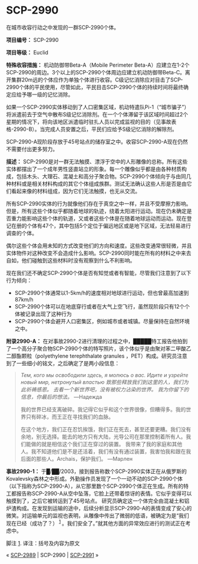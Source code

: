 # SCP-2990
                        




在城市收容行动之中发现的一群SCP-2990个体。



**项目编号：** SCP-2990

**项目等级：** Euclid

**特殊收容措施：** 机动防御带Beta-A（Mobile Perimeter Beta-A）应建立在1-2个SCP-2990的周边。3个以上的SCP-2990个体周边应建立机动防御带Beta-C。离开集群20m远的个体应作为单独个体进行收容。C级记忆消除应对目击了SCP-2990个体的平民使用，尽管如此，平民目击SCP-2990个体的持续时间将最终确定应给予哪一级的记忆消除。

如果一个SCP-2990实体移动到了人口密集区域，机动特遣队Pi-1（“城市骗子”）将派遣前去于空气中散布S级记忆消除剂。在一个个体滞留于该区域时间超过2个星期的情况下，将向该地区派遣临时驻扎人员以完成监视的目的（见事故表格-2990-B）。当完成人员安置之后，平民们应给予S级记忆消除的解除剂。

SCP-2990-A现阶段存放于45号站点的储存室之中。收容SCP-2990-A现在仍然不需要付出更多努力。

**描述：** SCP-2990是对一群无法触摸、漂浮于空中的人形雕像的总称。所有这些实体都摆出了一个成年男性竖直站立的形象。每一个雕像似乎都是由各种材质构成，包括木头、大理石、混凝土和高分子聚合物。SCP-2990个体倾向于与由同几种材料或是相关材料构成的其它个体组成族群。测试无法确认这些人形是否是由它们看起来像的材料组成，因为它们无法触摸，也无从交流。

所有SCP-2990实体的行为就像他们存在于真空之中一样，并且不受摩擦力影响。但是，所有这些个体似乎都随着地球的轨迹，绕着太阳进行运动。现在仍未确定是否重力能影响这些个体的轨道，又或者这些个体是在随着地球运动而运动。现在登记在册的个体有47个，其中包括5个定位于偏远地区或是地下区域，无法轻易进行调查的个体。

偶尔这些个体会用未知的方式改变他们的方向和速度。这些改变通常很轻微，并且实体物件对这种改变不会造成什么影响。SCP-2990同时能在所有的材料之中来去自如，他们碰触到这些材料时没有观察到什么不利影响。

现在我们还不确定SCP-2990个体是否有知觉或者有智能，尽管我们注意到了以下行为倾向：

- SCP-2990个体通常以1-5km/h的速度相对地球进行运动，但也曾最高加速到87km/h
- SCP-2990个体可以在地底穿行或者在大气上空飞行，虽然现阶段只有12个个体被记录出现了这种行为
- SCP-2990个体会避开人口密集区，例如城市或者城镇。尽量保持在自然环境之中。

**附录2990-A：** 在对事故2990-2进行清理的过程之中，█████特工报告他拍到了一个高分子聚合物SCP-2990个体的特写照片，该个体似乎是由聚对苯二甲酸乙二醇酯颗粒（polyethylene terephthalate granules ，PET）构成。研究员注意到了一些细小的铭文，之后确定了是两小段信息：



> *Тем, кого мы освободили здесь, я молюсь о вас.* 
*Идите и узрейте новый мир, нетронутый властью* 
*致那些释放我们到这里的人，我们为此祈祷感恩。* 
*去看一个新世界吧，没有被权力沾染的世界。* 
*我为你留下的信息，你最后的想法。*  —Надежда
> 
> 我的世界已经支离破碎。我记得它似乎和这个世界很像，但糟得多。我的世界只有碎冰，而王正在寻找我们的血脉。
> 
> 在这个地方，我们正在忍饥挨饿，我们正在死去，甚至还要更糟。我们没有余地，别无选择。能去的地方只有大陆，光导公司在那里控制着所有人。我们能做的就是相信这个我们正在穿过的装置。
我带来了我的家庭和其他人。我不知道他们是不是还活着，我们有没有通过装置，我害怕我和跟在我后面的那些人。Archais，保护我们。 —Марлен
> 



**事故2990-1：** 于█/██/2003，接到报告称数个SCP-2990实体正在从俄罗斯的Kovalevsky森林之中形成。外勤操作员发现了一个一动不动的SCP-2990个体（以下指称为SCP-2990-A），从它那里数个SCP-2990个体正在生成。所有的特工都报告称SCP-2990-A从空中坠落，它脸上还带着惊讶的表情。它似乎变得可以触摸到了，之后它被转运到了45号站点。
研究员确定这一个体完全由混凝土和铝炉渣构成。在发现到运输的途中，后续分析显示SCP-2990-A的表情变成了安心的微笑。对运输单元的监视也表明，从雕像中传出了微弱的低语，被确定为是“我们现在已经（成功了？）<sup class='footnoteref'>
 <a shape='rect' class='footnoteref' id='footnoteref-1' href='javascript:;' onclick='WIKIDOT.page.utils.scrollToReference(&apos;footnote-1&apos;)'>1</a>
</sup>。我们安全了。”就其他方面的异常效应进行的测试正在考虑中。


脚注
<a shape='rect' href='javascript:;' onclick='WIKIDOT.page.utils.scrollToReference(&apos;footnoteref-1&apos;)'>1</a>. 译注：括号及内容为原文



« [SCP-2989](/scp-2989) | SCP-2990 | [SCP-2991](/scp-2991) »





                    